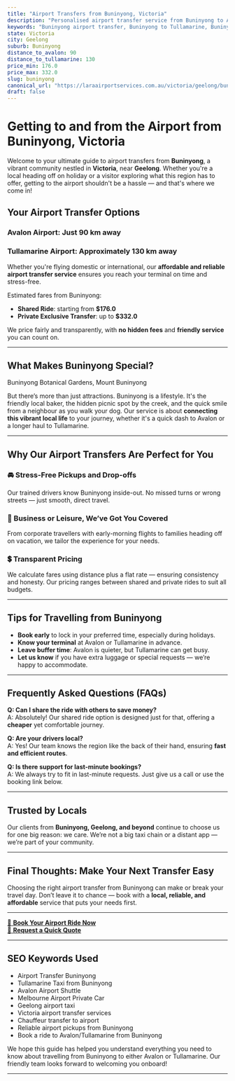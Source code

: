 ```yaml
---
title: "Airport Transfers from Buninyong, Victoria"
description: "Personalised airport transfer service from Buninyong to Avalon and Tullamarine airports. Enjoy a smooth, affordable ride with us!"
keywords: "Buninyong airport transfer, Buninyong to Tullamarine, Buninyong to Avalon, airport taxi Buninyong, private airport transfer Buninyong, shared ride Buninyong, Buninyong transfers, airport shuttle Buninyong, book Buninyong airport taxi, affordable Buninyong airport transfer, Buninyong airport transfer service, airport transfer Geelong, airport transfer Melbourne, Melbourne airport taxi, airport transfers Victoria, Tullamarine airport shuttle, Avalon airport transfers, Melbourne private transfer, airport transport services Melbourne"
state: Victoria
city: Geelong
suburb: Buninyong
distance_to_avalon: 90
distance_to_tullamarine: 130
price_min: 176.0
price_max: 332.0
slug: buninyong
canonical_url: "https://laraairportservices.com.au/victoria/geelong/buninyong/"
draft: false
---
```


# Getting to and from the Airport from Buninyong, Victoria

Welcome to your ultimate guide to airport transfers from **Buninyong**, a vibrant community nestled in **Victoria**, near **Geelong**. Whether you're a local heading off on holiday or a visitor exploring what this region has to offer, getting to the airport shouldn't be a hassle — and that's where we come in!

## Your Airport Transfer Options

### Avalon Airport: Just 90 km away  
### Tullamarine Airport: Approximately 130 km away

Whether you're flying domestic or international, our **affordable and reliable airport transfer service** ensures you reach your terminal on time and stress-free.

Estimated fares from Buninyong:
- **Shared Ride**: starting from **$176.0**
- **Private Exclusive Transfer**: up to **$332.0**

We price fairly and transparently, with **no hidden fees** and **friendly service** you can count on.

---

## What Makes Buninyong Special?

Buninyong Botanical Gardens, Mount Buninyong

But there’s more than just attractions. Buninyong is a lifestyle. It's the friendly local baker, the hidden picnic spot by the creek, and the quick smile from a neighbour as you walk your dog. Our service is about **connecting this vibrant local life** to your journey, whether it's a quick dash to Avalon or a longer haul to Tullamarine.

---

## Why Our Airport Transfers Are Perfect for You

### 🚘 Stress-Free Pickups and Drop-offs
Our trained drivers know Buninyong inside-out. No missed turns or wrong streets — just smooth, direct travel.

### 💼 Business or Leisure, We’ve Got You Covered
From corporate travellers with early-morning flights to families heading off on vacation, we tailor the experience for your needs.

### 💲 Transparent Pricing
We calculate fares using distance plus a flat rate — ensuring consistency and honesty. Our pricing ranges between shared and private rides to suit all budgets.

---

## Tips for Travelling from Buninyong

- **Book early** to lock in your preferred time, especially during holidays.
- **Know your terminal** at Avalon or Tullamarine in advance.
- **Leave buffer time**: Avalon is quieter, but Tullamarine can get busy.
- **Let us know** if you have extra luggage or special requests — we’re happy to accommodate.

---

## Frequently Asked Questions (FAQs)

**Q: Can I share the ride with others to save money?**  
A: Absolutely! Our shared ride option is designed just for that, offering a **cheaper** yet comfortable journey.

**Q: Are your drivers local?**  
A: Yes! Our team knows the region like the back of their hand, ensuring **fast and efficient routes**.

**Q: Is there support for last-minute bookings?**  
A: We always try to fit in last-minute requests. Just give us a call or use the booking link below.

---

## Trusted by Locals

Our clients from **Buninyong, Geelong, and beyond** continue to choose us for one big reason: we care. We’re not a big taxi chain or a distant app — we’re part of your community.

---

## Final Thoughts: Make Your Next Transfer Easy

Choosing the right airport transfer from Buninyong can make or break your travel day. Don’t leave it to chance — book with a **local, reliable, and affordable** service that puts your needs first.

---

[📅 **Book Your Airport Ride Now**](https://laraairportservices.square.site/s/appointments)  
[📧 **Request a Quick Quote**](https://laraairportservices.square.site/contact-us)

---

## SEO Keywords Used
- Airport Transfer Buninyong
- Tullamarine Taxi from Buninyong
- Avalon Airport Shuttle
- Melbourne Airport Private Car
- Geelong airport taxi
- Victoria airport transfer services
- Chauffeur transfer to airport
- Reliable airport pickups from Buninyong
- Book a ride to Avalon/Tullamarine from Buninyong

We hope this guide has helped you understand everything you need to know about travelling from Buninyong to either Avalon or Tullamarine. Our friendly team looks forward to welcoming you onboard!

---
